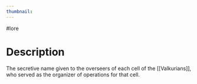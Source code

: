 ```yaml
---
thumbnail:
---
```

#lore
# Description
The secretive name given to the overseers of each cell of the [[Valkurians]], who served as the organizer of operations for that cell.